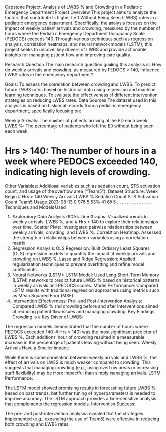 Capstone Project: Analysis of LWBS % and Crowding in a Pediatric Emergency Department
Project Overview
This project aims to analyze the factors that contribute to higher Left Without Being Seen (LWBS) rates in a pediatric emergency department. Specifically, the analysis focuses on the impact of weekly patient arrivals and crowding, measured by the number of hours where the Pediatric Emergency Department Occupancy Scale (PEDOCS) exceeds 140. Through various techniques such as regression analysis, correlation heatmaps, and neural network models (LSTM), this project seeks to uncover key drivers of LWBS and provide actionable insights for managing patient flow and improving care quality.

Research Question
The main research question guiding this analysis is: How do weekly arrivals and crowding, as measured by PEDOCS > 140, influence LWBS rates in the emergency department?

Goals:
To assess the correlation between crowding and LWBS.
To predict future LWBS rates based on historical data using regression and machine learning techniques.
To evaluate the effectiveness of different intervention strategies on reducing LWBS rates.
Data Sources
The dataset used in this analysis is based on historical records from a pediatric emergency department, specifically focusing on:

Weekly Arrivals: The number of patients arriving at the ED each week.
LWBS %: The percentage of patients who left the ED without being seen each week.
# Hrs > 140: The number of hours in a week where PEDOCS exceeded 140, indicating high levels of crowding.
Other Variables: Additional variables such as sedation count, STS activation count, and usage of the overflow area ("Team5").
Dataset Structure:
Week Begin	# Hrs > 140	Weekly Arrivals	LWBS %	Sedation Count	STS Activation Count	Team5 Usage
2023-08-13	0	976	5.53%	41	69	5
...	...	...	...	...	...	...
Techniques and Models Used
1. Exploratory Data Analysis (EDA):
Line Graphs: Visualized trends in weekly arrivals, LWBS %, and # Hrs > 140 to explore their relationships over time.
Scatter Plots: Investigated pairwise relationships between weekly arrivals, crowding, and LWBS %.
Correlation Heatmap: Assessed the strength of relationships between variables using a correlation matrix.
2. Regression Analysis:
OLS Regression: Built Ordinary Least Squares (OLS) regression models to quantify the impact of weekly arrivals and crowding on LWBS %.
Lasso and Ridge Regression: Applied regularization techniques to prevent overfitting and refine model coefficients.
3. Neural Networks (LSTM):
LSTM Model: Used Long Short-Term Memory (LSTM) networks to predict future LWBS % based on historical patterns in weekly arrivals and PEDOCS scores.
Model Performance: Compared LSTM results with traditional regression approaches using metrics such as Mean Squared Error (MSE).
4. Intervention Effectiveness:
Pre- and Post-Intervention Analysis: Compared LWBS % and crowding before and after interventions aimed at reducing patient flow issues and managing crowding.
Key Findings
Crowding is a Key Driver of LWBS:

The regression models demonstrated that the number of hours where PEDOCS exceeded 140 (# Hrs > 140) was the most significant predictor of LWBS %. Each additional hour of crowding resulted in a measurable increase in the percentage of patients leaving without being seen.
Weekly Arrivals Have a Smaller Impact:

While there is some correlation between weekly arrivals and LWBS %, the effect of arrivals on LWBS is much weaker compared to crowding. This suggests that managing crowding (e.g., using overflow areas or increasing staff flexibility) may be more impactful than simply managing arrivals.
LSTM Performance:

The LSTM model showed promising results in forecasting future LWBS % based on past trends, but further tuning of hyperparameters is needed to improve accuracy. The LSTM approach provides a time-sensitive analysis that complements the regression models.
Intervention Success:

The pre- and post-intervention analysis revealed that the strategies implemented (e.g., expanding the use of Team5) were effective in reducing both crowding and LWBS rates.
